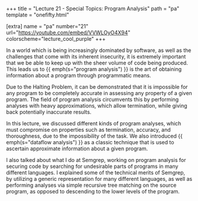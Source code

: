 +++
title = "Lecture 21 - Special Topics: Program Analysis"
path = "pa"
template = "onefifty.html"

[extra]
name = "pa"
number="21"
url="https://youtube.com/embed/VVWLOyO4X94"
colorscheme="lecture_cool_purple"
+++

In a world which is being increasingly dominated by software, as well as the
challenges that come with its inherent insecurity, it is extremely important
that we be able to keep up with the sheer volume of code being produced. This
leads us to {{ emph(s="program analysis") }} is the art of obtaining information
about a program through programmatic means.

Due to the Halting Problem, it can be demonstrated that it is impossible for
any program to be completely accurate in assessing any property of a given
program. The field of program analysis circumvents this by performing analyses
with heavy approximations, which allow termination, while giving back
potentially inaccurate results.

In this lecture, we discussed different kinds of program analyses, which must
compromise on properties such as termination, accuracy, and thoroughness, due to
the impossibility of the task. We also introduced {{ emph(s="dataflow analysis")
}} as a classic technique that is used to ascertain approximate information
about a given program.

I also talked about what I do at Semgrep, working on program analysis for securing
code by searching for undesirable parts of programs in many different languages.
I explained some of the technical merits of Semgrep, by utilizing a generic
representation for many different languages, as well as performing analyses via
simple recursive tree matching on the source program, as opposed to descending to
the lower levels of the program.